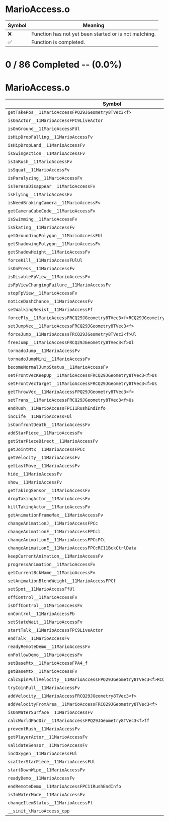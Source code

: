 # MarioAccess.o
| Symbol | Meaning 
| ------------- | ------------- 
| :x: | Function has not yet been started or is not matching. 
| :white_check_mark: | Function is completed. 


# 0 / 86 Completed -- (0.0%)
# MarioAccess.o
| Symbol | Decompiled? |
| ------------- | ------------- |
| `getTakePos__11MarioAccessFPQ29JGeometry8TVec3<f>` | :x: |
| `isOnActor__11MarioAccessFPC9LiveActor` | :x: |
| `isOnGround__11MarioAccessFUl` | :x: |
| `isHipDropFalling__11MarioAccessFv` | :x: |
| `isHipDropLand__11MarioAccessFv` | :x: |
| `isSwingAction__11MarioAccessFv` | :x: |
| `isInRush__11MarioAccessFv` | :x: |
| `isSquat__11MarioAccessFv` | :x: |
| `isParalyzing__11MarioAccessFv` | :x: |
| `isTeresaDisappear__11MarioAccessFv` | :x: |
| `isFlying__11MarioAccessFv` | :x: |
| `isNeedBrakingCamera__11MarioAccessFv` | :x: |
| `getCameraCubeCode__11MarioAccessFv` | :x: |
| `isSwimming__11MarioAccessFv` | :x: |
| `isSkating__11MarioAccessFv` | :x: |
| `getGroundingPolygon__11MarioAccessFUl` | :x: |
| `getShadowingPolygon__11MarioAccessFv` | :x: |
| `getShadowHeight__11MarioAccessFv` | :x: |
| `forceKill__11MarioAccessFUlUl` | :x: |
| `isOnPress__11MarioAccessFv` | :x: |
| `isDisableFpView__11MarioAccessFv` | :x: |
| `isFpViewChangingFailure__11MarioAccessFv` | :x: |
| `stopFpView__11MarioAccessFv` | :x: |
| `noticeDashChance__11MarioAccessFv` | :x: |
| `setWalkingResist__11MarioAccessFf` | :x: |
| `forceFly__11MarioAccessFRCQ29JGeometry8TVec3<f>RCQ29JGeometry8TVec3<f>l` | :x: |
| `setJumpVec__11MarioAccessFRCQ29JGeometry8TVec3<f>` | :x: |
| `forceJump__11MarioAccessFRCQ29JGeometry8TVec3<f>Ul` | :x: |
| `freeJump__11MarioAccessFRCQ29JGeometry8TVec3<f>Ul` | :x: |
| `tornadoJump__11MarioAccessFv` | :x: |
| `tornadoJumpMini__11MarioAccessFv` | :x: |
| `becomeNormalJumpStatus__11MarioAccessFv` | :x: |
| `setFrontVecKeepUp__11MarioAccessFRCQ29JGeometry8TVec3<f>Us` | :x: |
| `setFrontVecTarget__11MarioAccessFRCQ29JGeometry8TVec3<f>Us` | :x: |
| `getThrowVec__11MarioAccessFPQ29JGeometry8TVec3<f>` | :x: |
| `setTrans__11MarioAccessFRCQ29JGeometry8TVec3<f>Us` | :x: |
| `endRush__11MarioAccessFPC11RushEndInfo` | :x: |
| `incLife__11MarioAccessFUl` | :x: |
| `isConfrontDeath__11MarioAccessFv` | :x: |
| `addStarPiece__11MarioAccessFv` | :x: |
| `getStarPieceDirect__11MarioAccessFv` | :x: |
| `getJointMtx__11MarioAccessFPCc` | :x: |
| `getVelocity__11MarioAccessFv` | :x: |
| `getLastMove__11MarioAccessFv` | :x: |
| `hide__11MarioAccessFv` | :x: |
| `show__11MarioAccessFv` | :x: |
| `getTakingSensor__11MarioAccessFv` | :x: |
| `dropTakingActor__11MarioAccessFv` | :x: |
| `killTakingActor__11MarioAccessFv` | :x: |
| `getAnimationFrameMax__11MarioAccessFv` | :x: |
| `changeAnimationJ__11MarioAccessFPCc` | :x: |
| `changeAnimationE__11MarioAccessFPCcl` | :x: |
| `changeAnimationE__11MarioAccessFPCcPCc` | :x: |
| `changeAnimationE__11MarioAccessFPCcRC11BckCtrlData` | :x: |
| `keepCurrentAnimation__11MarioAccessFv` | :x: |
| `progressAnimation__11MarioAccessFv` | :x: |
| `getCurrentBckName__11MarioAccessFv` | :x: |
| `setAnimationBlendWeight__11MarioAccessFPCf` | :x: |
| `setSpot__11MarioAccessFfUl` | :x: |
| `offControl__11MarioAccessFv` | :x: |
| `isOffControl__11MarioAccessFv` | :x: |
| `onControl__11MarioAccessFb` | :x: |
| `setStateWait__11MarioAccessFv` | :x: |
| `startTalk__11MarioAccessFPC9LiveActor` | :x: |
| `endTalk__11MarioAccessFv` | :x: |
| `readyRemoteDemo__11MarioAccessFv` | :x: |
| `onFollowDemo__11MarioAccessFv` | :x: |
| `setBaseMtx__11MarioAccessFPA4_f` | :x: |
| `getBaseMtx__11MarioAccessFv` | :x: |
| `calcSpinPullVelocity__11MarioAccessFPQ29JGeometry8TVec3<f>RCQ29JGeometry8TVec3<f>` | :x: |
| `tryCoinPull__11MarioAccessFv` | :x: |
| `addVelocity__11MarioAccessFRCQ29JGeometry8TVec3<f>` | :x: |
| `addVelocityFromArea__11MarioAccessFRCQ29JGeometry8TVec3<f>` | :x: |
| `isOnWaterSurface__11MarioAccessFv` | :x: |
| `calcWorldPadDir__11MarioAccessFPQ29JGeometry8TVec3<f>ff` | :x: |
| `preventRush__11MarioAccessFv` | :x: |
| `getPlayerActor__11MarioAccessFv` | :x: |
| `validateSensor__11MarioAccessFv` | :x: |
| `incOxygen__11MarioAccessFUl` | :x: |
| `scatterStarPiece__11MarioAccessFUl` | :x: |
| `startDownWipe__11MarioAccessFv` | :x: |
| `readyDemo__11MarioAccessFv` | :x: |
| `endRemoteDemo__11MarioAccessFPC11RushEndInfo` | :x: |
| `isInWaterMode__11MarioAccessFv` | :x: |
| `changeItemStatus__11MarioAccessFl` | :x: |
| `__sinit_\MarioAccess_cpp` | :x: |
